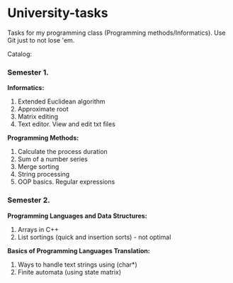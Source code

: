 # University-tasks
Tasks for my programming class (Programming methods/Informatics).
Use Git just to not lose 'em.

Catalog:

### Semester 1.

**Informatics:**
1. Extended Euclidean algorithm
2. Approximate root
3. Matrix editing
4. Text editor. View and edit txt files 

**Programming Methods:**
1. Calculate the process duration
2. Sum of a number series
3. Merge sorting
4. String processing
5. OOP basics. Regular expressions
### Semester 2.

**Programming Languages and Data Structures:**
1. Arrays in C++
2. List sortings (quick and insertion sorts) - not optimal

**Basics of Programming Languages Translation:**
1. Ways to handle text strings using (char*)
2. Finite automata (using state matrix)
